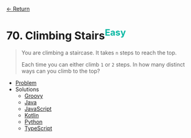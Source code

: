 [&larr; Return](https://hanggrian.github.io/grind-leetcode/)

# 70. Climbing Stairs<sup style="color: rgb(0, 184, 163);">Easy</sup>

> You are climbing a staircase. It takes `n` steps to reach the top.
>
> Each time you can either climb `1` or `2` steps. In how many distinct ways can
  you climb to the top?

- [Problem](https://leetcode.com/problems/climbing-stairs/)
- Solutions
  - [Groovy](https://github.com/hanggrian/grind-leetcode/blob/main/groovy/src/main/groovy/problems1_100/ClimbingStairs.groovy)
  - [Java](https://github.com/hanggrian/grind-leetcode/blob/main/java/src/main/java/problems1_100/ClimbingStairs.java)
  - [JavaScript](https://github.com/hanggrian/grind-leetcode/blob/main/javascript/src/problems1_100/climbing-stairs.js)
  - [Kotlin](https://github.com/hanggrian/grind-leetcode/blob/main/kotlin/src/main/kotlin/problems1_100/ClimbingStairs.kt)
  - [Python](https://github.com/hanggrian/grind-leetcode/blob/main/python/src/problems1_100/climbing_stairs.py)
  - [TypeScript](https://github.com/hanggrian/grind-leetcode/blob/main/typescript/src/problems1_100/climbing-stairs.ts)
